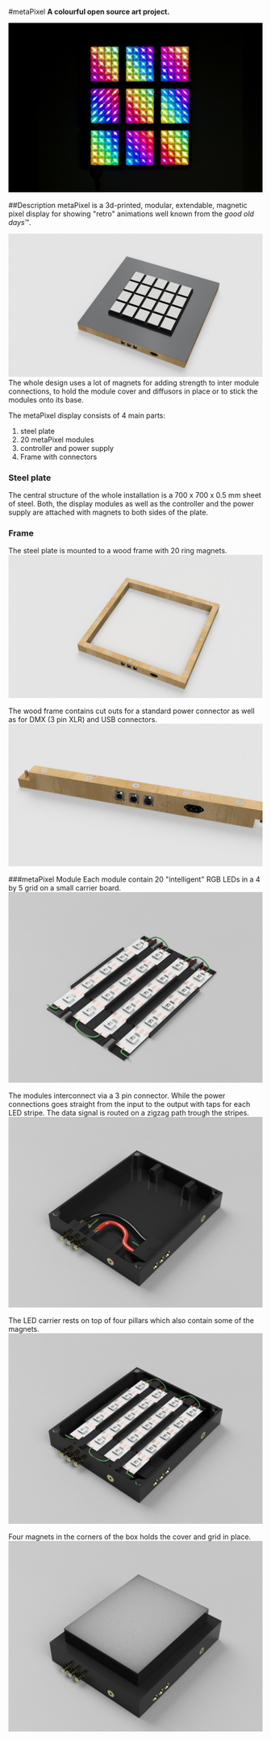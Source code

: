 #metaPixel
**A colourful open source art project.**

![Plasma Image][plasmaStripes]

##Description
metaPixel is a 3d-printed, modular, extendable, magnetic pixel display for showing "retro" animations well known from the *good old days*™.

![metaPixel Design][metaPixelAll]
The whole design uses a lot of magnets for adding strength to inter module connections, to hold the module cover and diffusors in place or to stick the modules onto its base.

The metaPixel display consists of 4 main parts:

1. steel plate
2. 20 metaPixel modules
3. controller and power supply 
4. Frame with connectors 

### Steel plate
The central structure of the whole installation is a 700 x 700 x 0.5 mm sheet of steel. Both, the display modules as well as the controller and the power supply are attached with magnets to both sides of the plate.

### Frame
The steel plate is mounted to a wood frame with 20 ring magnets. 
![Frame][metaPixelFrame]

The wood frame contains cut outs for a standard power connector as well as for DMX (3 pin XLR) and USB connectors. 
![CutOuts][metaPixelFrameCutOuts]

###metaPixel Module
Each module contain 20 "intelligent" RGB LEDs in a 4 by 5 grid on a small carrier board.
![LED Stripes][ledStripes] 

The modules interconnect via a 3 pin connector. While the power connections goes straight from the input to the output with taps for each LED stripe. The data signal is routed on a zigzag path trough the stripes.
![metaPixel Box][metaPixelBox]

The LED carrier rests on top of four pillars which also contain some of the magnets.
![metaPixel Box with LEDs][metaPixelLedBox]

Four magnets in the corners of the box holds the cover and grid in place.
![metaPixelWholeBox][metaPixelWholeBox]





[plasmaStripes]: Resources/Color_lines.jpg "Plasma Stripes"
[ledStripes]: Resources/LEDs.png "LED-Base"
[metaPixelBox]: Resources/Box.png "megaPixel box with connectors"
[metaPixelLedBox]: Resources/LED_BOX.png "box with LED carrier"
[metaPixelFrame]: Resources/Frame.png "Frame with connectors and magnets"
[metaPixelFrameCutOuts]: Resources/FrameCutouts.png "Frame connectors"
[metaPixelAll]: Resources/metaPixelFull.png "metaPixel Display"
[metaPixelWholeBox]: Resources/metaPixel-Full.png "a full rendered metaPixel module"
[allParts]: Resources/Components.jpg "Photo of all parts of a metaPixel"